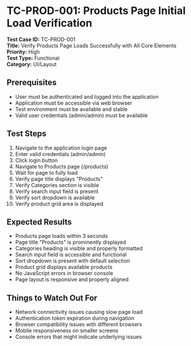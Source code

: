 # TC-PROD-001: Products Page Initial Load Verification

**Test Case ID:** TC-PROD-001  
**Title:** Verify Products Page Loads Successfully with All Core Elements  
**Priority:** High  
**Test Type:** Functional  
**Category:** UI/Layout  

## Prerequisites
- User must be authenticated and logged into the application
- Application must be accessible via web browser
- Test environment must be available and stable
- Valid user credentials (admin/admin) must be available

## Test Steps
1. Navigate to the application login page
2. Enter valid credentials (admin/admin)
3. Click login button
4. Navigate to Products page (/products)
5. Wait for page to fully load
6. Verify page title displays "Products"
7. Verify Categories section is visible
8. Verify search input field is present
9. Verify sort dropdown is available
10. Verify product grid area is displayed

## Expected Results
- Products page loads within 3 seconds
- Page title "Products" is prominently displayed
- Categories heading is visible and properly formatted
- Search input field is accessible and functional
- Sort dropdown is present with default selection
- Product grid displays available products
- No JavaScript errors in browser console
- Page layout is responsive and properly aligned

## Things to Watch Out For
- Network connectivity issues causing slow page load
- Authentication token expiration during navigation
- Browser compatibility issues with different browsers
- Mobile responsiveness on smaller screens
- Console errors that might indicate underlying issues 